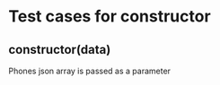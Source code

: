 # Test cases for constructor

## **constructor(data)**

Phones json array is passed as a parameter 
